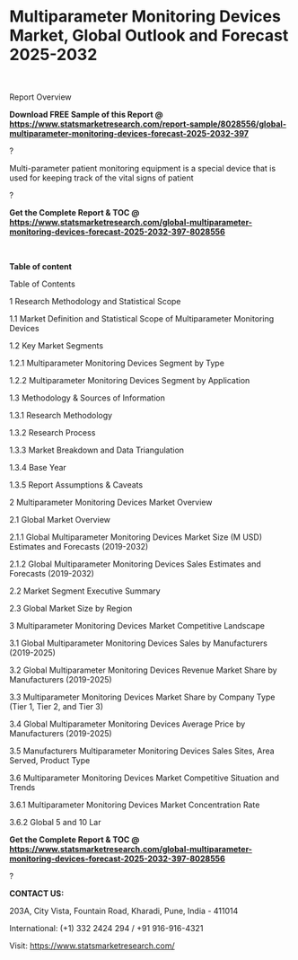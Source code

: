 <h1>Multiparameter Monitoring Devices Market, Global Outlook and Forecast 2025-2032</h1><br/><p>Report Overview</p>
 
 
 
 <div><b>Download FREE Sample of this Report @ <a href="https://www.statsmarketresearch.com/download-free-sample/8028556/global-multiparameter-monitoring-devices-forecast-2025-2032-397">https://www.statsmarketresearch.com/report-sample/8028556/global-multiparameter-monitoring-devices-forecast-2025-2032-397</a></b></div>
 
 
 
 <p>? </p>
 
 
 
 <p>Multi-parameter patient monitoring equipment is a special device that is used for keeping track of the vital signs of patient</p>
 
 
 
 <p>? </p>
 
 
 
 <div><b>Get the Complete Report & TOC @ <a href="https://www.statsmarketresearch.com/global-multiparameter-monitoring-devices-forecast-2025-2032-397-8028556">https://www.statsmarketresearch.com/global-multiparameter-monitoring-devices-forecast-2025-2032-397-8028556</a></b></div>
 
 
 
 <p><br />
 
 <b>Table of content</b></p>
 
 
 
 <p>Table of Contents<br />
 
 1 Research Methodology and Statistical Scope<br />
 
 1.1 Market Definition and Statistical Scope of Multiparameter Monitoring Devices<br />
 
 1.2 Key Market Segments<br />
 
 1.2.1 Multiparameter Monitoring Devices Segment by Type<br />
 
 1.2.2 Multiparameter Monitoring Devices Segment by Application<br />
 
 1.3 Methodology & Sources of Information<br />
 
 1.3.1 Research Methodology<br />
 
 1.3.2 Research Process<br />
 
 1.3.3 Market Breakdown and Data Triangulation<br />
 
 1.3.4 Base Year<br />
 
 1.3.5 Report Assumptions & Caveats<br />
 
 2 Multiparameter Monitoring Devices Market Overview<br />
 
 2.1 Global Market Overview<br />
 
 2.1.1 Global Multiparameter Monitoring Devices Market Size (M USD) Estimates and Forecasts (2019-2032)<br />
 
 2.1.2 Global Multiparameter Monitoring Devices Sales Estimates and Forecasts (2019-2032)<br />
 
 2.2 Market Segment Executive Summary<br />
 
 2.3 Global Market Size by Region<br />
 
 3 Multiparameter Monitoring Devices Market Competitive Landscape<br />
 
 3.1 Global Multiparameter Monitoring Devices Sales by Manufacturers (2019-2025)<br />
 
 3.2 Global Multiparameter Monitoring Devices Revenue Market Share by Manufacturers (2019-2025)<br />
 
 3.3 Multiparameter Monitoring Devices Market Share by Company Type (Tier 1, Tier 2, and Tier 3)<br />
 
 3.4 Global Multiparameter Monitoring Devices Average Price by Manufacturers (2019-2025)<br />
 
 3.5 Manufacturers Multiparameter Monitoring Devices Sales Sites, Area Served, Product Type<br />
 
 3.6 Multiparameter Monitoring Devices Market Competitive Situation and Trends<br />
 
 3.6.1 Multiparameter Monitoring Devices Market Concentration Rate<br />
 
 3.6.2 Global 5 and 10 Lar</p>
 
 
 
 <div><b>Get the Complete Report & TOC @ <a href="https://www.statsmarketresearch.com/global-multiparameter-monitoring-devices-forecast-2025-2032-397-8028556">https://www.statsmarketresearch.com/global-multiparameter-monitoring-devices-forecast-2025-2032-397-8028556</a></b></div>
 
 
 
 <p>? </p>
 
 
 
 <p><b>CONTACT US:</b><br />
 
 203A, City Vista, Fountain Road, Kharadi, Pune, India - 411014<br />
 
 International: (+1) 332 2424 294 / +91 916-916-4321<br />
 
 Visit: <a href="https://www.statsmarketresearch.com/">https://www.statsmarketresearch.com/</a></p>
